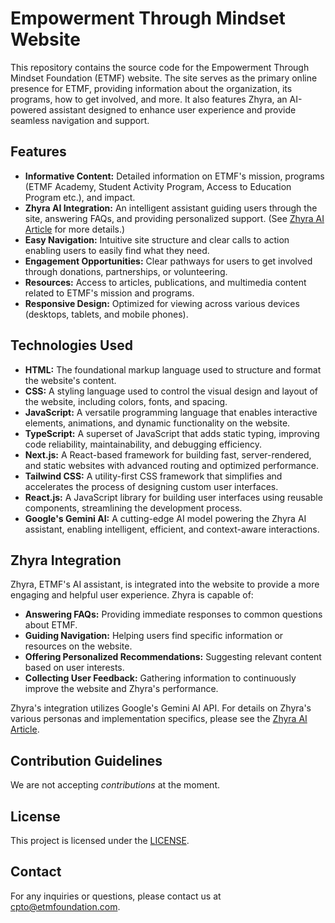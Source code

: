 # Empowerment Through Mindset Website

This repository contains the source code for the Empowerment Through Mindset Foundation (ETMF) website.  The site serves as the primary online presence for ETMF, providing information about the organization, its programs, how to get involved, and more.  It also features Zhyra, an AI-powered assistant designed to enhance user experience and provide seamless navigation and support.

## Features

* **Informative Content:**  Detailed information on ETMF's mission, programs (ETMF Academy, Student Activity Program, Access to Education Program etc.), and impact.
* **Zhyra AI Integration:** An intelligent assistant guiding users through the site, answering FAQs, and providing personalized support.  (See [Zhyra AI Article](https://medium.com/@danielward.occ/meet-zhyra-ai-the-intelligent-ai-assistant-3034b939de89) for more details.)
* **Easy Navigation:**  Intuitive site structure and clear calls to action enabling users to easily find what they need.
* **Engagement Opportunities:**  Clear pathways for users to get involved through donations, partnerships, or volunteering.
* **Resources:**  Access to articles, publications, and multimedia content related to ETMF's mission and programs.
* **Responsive Design:**  Optimized for viewing across various devices (desktops, tablets, and mobile phones).

## Technologies Used

- **HTML:** The foundational markup language used to structure and format the website's content.  
- **CSS:** A styling language used to control the visual design and layout of the website, including colors, fonts, and spacing.  
- **JavaScript:** A versatile programming language that enables interactive elements, animations, and dynamic functionality on the website.  
- **TypeScript:** A superset of JavaScript that adds static typing, improving code reliability, maintainability, and debugging efficiency.  
- **Next.js:** A React-based framework for building fast, server-rendered, and static websites with advanced routing and optimized performance.  
- **Tailwind CSS:** A utility-first CSS framework that simplifies and accelerates the process of designing custom user interfaces.  
- **React.js:** A JavaScript library for building user interfaces using reusable components, streamlining the development process.  
- **Google's Gemini AI:** A cutting-edge AI model powering the Zhyra AI assistant, enabling intelligent, efficient, and context-aware interactions.

## Zhyra Integration

Zhyra, ETMF's AI assistant, is integrated into the website to provide a more engaging and helpful user experience.  Zhyra is capable of:

* **Answering FAQs:** Providing immediate responses to common questions about ETMF.
* **Guiding Navigation:**  Helping users find specific information or resources on the website.
* **Offering Personalized Recommendations:** Suggesting relevant content based on user interests.
* **Collecting User Feedback:**  Gathering information to continuously improve the website and Zhyra's performance.

Zhyra's integration utilizes Google's Gemini AI API. For details on Zhyra's various personas and implementation specifics, please see the [Zhyra AI Article](https://medium.com/@danielward.occ/meet-zhyra-ai-the-intelligent-ai-assistant-3034b939de89).

## Contribution Guidelines

We are not accepting _contributions_ at the moment.

## License

This project is licensed under the [LICENSE](https://github.com/Quarantiine/ETMF-Main-Website/blob/main/LICENSE.md).

## Contact

For any inquiries or questions, please contact us at [cpto@etmfoundation.com](mailto:cpto@etmfoundation.com).

